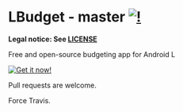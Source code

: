 LBudget - master [![!](https://travis-ci.org/Stoyicker/LBudget.svg?branch=master)](https://travis-ci.org/Stoyicker/LBudget)
=======

**Legal notice: See [LICENSE](https://raw.githubusercontent.com/Stoyicker/LBudget/master/LICENSE "LICENSE")**

Free and open-source budgeting app for Android L

[![Get it now!](http://developer.android.com/images/brand/en_generic_rgb_wo_60.png "Get it now!")](https://play.google.com/store/apps/details?id=org.jorge.lbudget)

Pull requests are welcome.

Force Travis.

